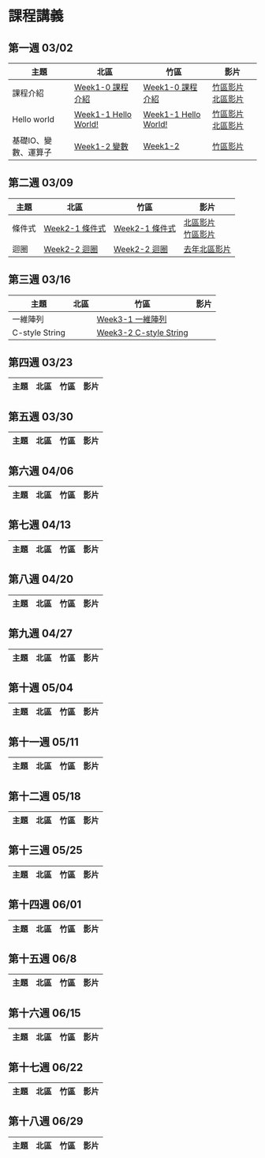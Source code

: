 # 課程講義
## 第一週 03/02

| 主題         | 北區                                      | 竹區 | 影片 |
| ------------ | ----------------------------------------- | ---- | ---- |
|課程介紹|[Week1-0 課程介紹][tp-intro]|[Week1-0 課程介紹][hc-intro]|[竹區影片][hc-intro-recording] [北區影片][tp-intro-video]|
|Hello world|[Week1-1 Hello World!][tp-helloworld]|[Week1-1 Hello World!][hc-helloworld]|[竹區影片][hc-helloworld-recording] [北區影片][tp-intro-video]|
|基礎IO、變數、運算子|[Week1-2 變數][tp-variable]|[Week1-2][hc-variable]|[竹區影片][hc-variable-recording]|

[tp-intro]: https://drive.google.com/file/d/13yb0r1MYhdP-QHNYRJbcKOjXIXR3slbJ/view?usp=sharing
[tp-helloworld]: https://drive.google.com/file/d/1Oi6byXVdnzruwLhI5GItIHgH10VgjPwL/view?usp=sharing
[tp-intro-video]: https://youtu.be/1Xa1lgwiX5k
[tp-variable]: https://drive.google.com/file/d/1dkCwn0g9bCSxSUk9MXMIw-GejH1-Tk5n/view?usp=drive_link
[hc-intro]: https://drive.google.com/file/d/1KIDguKqFN4l3so5oj2KVXi-X5oE6rboP/view?usp=drive_link
[hc-intro-recording]: https://youtu.be/Q4KHegZ15q4
[hc-helloworld]: https://drive.google.com/file/d/1RBAi4fEpeQQUCE1V8VcznDeWTacDKpIP/view?usp=drive_link
[hc-helloworld-recording]: https://youtu.be/cA_8SfrT3eE
[hc-variable]: https://slides.com/gtcoding/20230304-i-o
[hc-variable-recording]: https://youtu.be/sOurVZ2WRLc

## 第二週 03/09

| 主題         | 北區                                      | 竹區 | 影片 |
| ------------ | ----------------------------------------- | ---- | ---- |
|條件式|[Week2-1 條件式][tp-if-else]|[Week2-1 條件式][hc-if-else]|[北區影片][tp-if-else-recording]<br>[竹區影片][hc-if-else-recording]|
|迴圈|[Week2-2 迴圈][tp-loops]|[Week2-2 迴圈][hc-loops]|[去年北區影片][tp-loops-video-alter]|

[hc-if-else]: https://drive.google.com/file/d/1l_57qsBn0BMPfnEgDpgNfR9n7e8wHT3_/view?usp=drive_link
[hc-if-else-recording]: https://youtu.be/662wWF-F_F8
[hc-loops]: https://slides.com/felixhuang-2/sprout-2024-loops
[tp-if-else]: https://drive.google.com/file/d/17KMBGD1OvUSnEO_WxVM_dGBNd-4owMRN/view?usp=drive_link
[tp-loops]: https://drive.google.com/file/d/1HkJ4Q5RHI6lf_EZfCzksAygUAWhOZBbm/view?usp=sharing
[tp-if-else-recording]: https://www.youtube.com/watch?v=eKCSaUlCqmc
[tp-loops-video-alter]: https://www.youtube.com/watch?v=VeZId6pmC9c

## 第三週 03/16

| 主題         | 北區                                      | 竹區 | 影片 |
| ------------ | ----------------------------------------- | ---- | ---- |
| 一維陣列 | | [Week3-1 一維陣列][hc-1D-array] | |
| C-style String | | [Week3-2 C-style String][hc-c-string] | |

[hc-1D-array]: https://drive.google.com/file/d/1hYqneUoF2fa1SUecA2sSaTrElKHOb5l-/view?usp=sharing
[hc-c-string]: https://slides.com/gtcoding/2024-c-string

## 第四週 03/23

| 主題         | 北區                                      | 竹區 | 影片 |
| ------------ | ----------------------------------------- | ---- | ---- |

## 第五週 03/30

| 主題         | 北區                                      | 竹區 | 影片 |
| ------------ | ----------------------------------------- | ---- | ---- |

## 第六週 04/06

| 主題         | 北區                                      | 竹區 | 影片 |
| ------------ | ----------------------------------------- | ---- | ---- |

## 第七週 04/13

| 主題         | 北區                                      | 竹區 | 影片 |
| ------------ | ----------------------------------------- | ---- | ---- |

## 第八週 04/20

| 主題     | 北區            | 竹區 | 影片 |
| -------- | --------------- | ---- | ---- |

## 第九週 04/27

| 主題     | 北區            | 竹區 | 影片 |
| -------- | --------------- | ---- | ---- |

## 第十週 05/04

| 主題     | 北區            | 竹區 | 影片 |
| -------- | --------------- | ---- | ---- |

## 第十一週 05/11

| 主題     | 北區            | 竹區 | 影片 |
| -------- | --------------- | ---- | ---- |

## 第十二週 05/18

| 主題     | 北區            | 竹區 | 影片 |
| -------- | --------------- | ---- | ---- |

## 第十三週 05/25

| 主題     | 北區            | 竹區 | 影片 |
| -------- | --------------- | ---- | ---- |

## 第十四週 06/01

| 主題     | 北區            | 竹區 | 影片 |
| -------- | --------------- | ---- | ---- |

## 第十五週 06/8

| 主題     | 北區            | 竹區 | 影片 |
| -------- | --------------- | ---- | ---- |

## 第十六週 06/15

| 主題     | 北區            | 竹區 | 影片 |
| -------- | --------------- | ---- | ---- |

## 第十七週 06/22

| 主題     | 北區            | 竹區 | 影片 |
| -------- | --------------- | ---- | ---- |

## 第十八週 06/29

| 主題     | 北區            | 竹區 | 影片 |
| -------- | --------------- | ---- | ---- |
